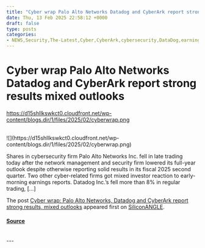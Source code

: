 ```yaml
---
title: "Cyber wrap Palo Alto Networks Datadog and CyberArk report strong results mixed outlooks"
date: Thu, 13 Feb 2025 22:58:12 +0000
draft: false
type: posts
categories: 
- NEWS,Security,The-Latest,Cyber,CyberArk,cybersecurity,DataDog,earnings,Palo Alto Networks,security
---
```

# Cyber wrap Palo Alto Networks Datadog and CyberArk report strong results mixed outlooks
https://d15shllkswkct0.cloudfront.net/wp-content/blogs.dir/1/files/2025/02/cyberwrap.png
<br/>

<br/>
![](https://d15shllkswkct0.cloudfront.net/wp-content/blogs.dir/1/files/2025/02/cyberwrap.png)

Shares in cybersecurity firm Palo Alto Networks Inc. fell in late trading today after the network management and security firm lowered its full-year outlook despite otherwise reporting solid results in its fiscal 2025 second quarter. Two other cyber-related firms got mixed investor reaction to early-morning earnings reports. Datadog Inc.’s fell more than 8% in regular trading, \[…\]

The post [Cyber wrap: Palo Alto Networks, Datadog and CyberArk report strong results, mixed outlooks](https://siliconangle.com/2025/02/13/cyber-wrap-palo-alto-networks-datadog-cyberark-shares-slide-earnings-reports/) appeared first on [SiliconANGLE](https://siliconangle.com).

#### [Source](https://siliconangle.com/2025/02/13/cyber-wrap-palo-alto-networks-datadog-cyberark-shares-slide-earnings-reports/)

<br/>
---
